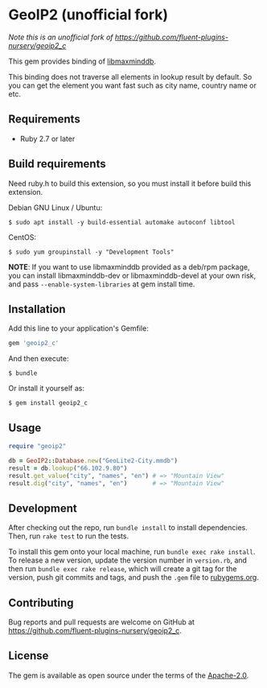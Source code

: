 # GeoIP2 (unofficial fork)

*Note this is an unofficial fork of https://github.com/fluent-plugins-nursery/geoip2_c*

This gem provides binding of [libmaxminddb](http://maxmind.github.io/libmaxminddb/).

This binding does not traverse all elements in lookup result by default.
So you can get the element you want fast such as city name, country name or etc.

## Requirements

* Ruby 2.7 or later

## Build requirements

Need ruby.h to build this extension, so you must install it before build this extension.

Debian GNU Linux / Ubuntu:

```
$ sudo apt install -y build-essential automake autoconf libtool
```

CentOS:

```
$ sudo yum groupinstall -y "Development Tools"
```

**NOTE**: If you want to use libmaxminddb provided as a deb/rpm package, you can install libmaxminddb-dev or libmaxminddb-devel at your own risk, and pass `--enable-system-libraries` at gem install time.

## Installation

Add this line to your application's Gemfile:

```ruby
gem 'geoip2_c'
```

And then execute:

    $ bundle

Or install it yourself as:

    $ gem install geoip2_c

## Usage

```ruby
require "geoip2"

db = GeoIP2::Database.new("GeoLite2-City.mmdb")
result = db.lookup("66.102.9.80")
result.get_value("city", "names", "en") # => "Mountain View"
result.dig("city", "names", "en")       # => "Mountain View"
```

## Development

After checking out the repo, run `bundle install` to install dependencies. Then, run `rake test` to run the tests.

To install this gem onto your local machine, run `bundle exec rake install`. To release a new version, update the version number in `version.rb`, and then run `bundle exec rake release`, which will create a git tag for the version, push git commits and tags, and push the `.gem` file to [rubygems.org](https://rubygems.org).

## Contributing

Bug reports and pull requests are welcome on GitHub at https://github.com/fluent-plugins-nursery/geoip2_c.

## License

The gem is available as open source under the terms of the [Apache-2.0](http://opensource.org/licenses/Apache-2.0).

